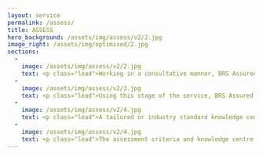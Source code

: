 ```yaml
---
layout: service
permalink: /assess/
title: ASSESS
hero_background: /assets/img/assess/v2/2.jpg
image_right: /assets/img/optimised/2.jpg
sections:
  -
    image: /assets/img/assess/v2/2.jpg
    text: <p class="lead">Working in a consultative manner, BRS Assured will create risk evaluation criteria that will address the specific areas of concern or the general working practices of an organisation. The risks could be in the field of Health & Safety, Environment, Quality, Ethical Compliance or many other areas; the assessment criteria will ensure that all compliance requirements are captured, but more importantly, the answers to the concerns can be provided.</p>
  -
    image: /assets/img/assess/v2/3.jpg
    text: <p class="lead">Using this stage of the service, BRS Assured will get to know your organisation and your own individual requirements. Working with members of the compliance teams as well as the relevant legal representatives the assessment criteria will be drafted, agreed and where required trialled in a live environment.</p>
  -
    image: /assets/img/assess/v2/4.jpg
    text: <p class="lead">A tailored or industry standard knowledge centre can also be developed in conjunction with the organisations internal teams in order for better understanding at an operational level. The knowledge centre can be compliance guidance, or recommendations of best practice in order to drive better understanding throughout the workforce.</p>
  -
    image: /assets/img/assess/v2/4.jpg
    text: <p class="lead">The assessment criteria and knowledge centre will be provided through our cloud based platform which will also be used as part of the evaluation stage, ensuring audit and inspection teams are fully mobile. Regardless of the locations of your offices, sites, retail outlets or any other industry specific locations, the system and assessment criteria can be accessed.</p>
---
```

